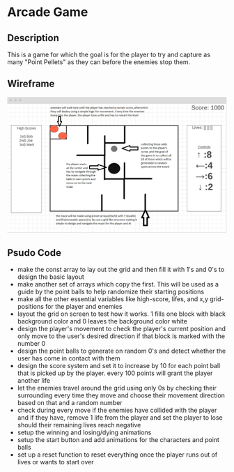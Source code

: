 # Arcade Game
## Description
This is a game for which the goal is for the player to try and capture as many "Point Pellets" as they can before the enemies stop them.
## Wireframe
![Wireframe Example](./wireframe.png)
## Psudo Code
* make the const array to lay out the grid and then fill it with 1's and 0's to design the basic layout
* make another set of arrays which copy the first. This will be used as a guide by the point balls to help randomize their starting positions
* make all the other essential variables like high-score, lifes, and x,y grid-positions for the player and enemies
* layout the grid on screen to test how it works. 1 fills one block with black background color and 0 leaves the background color white
* design the player's movement to check the player's current position and only move to the user's desired direction if that block is marked with the number 0
* design the point balls to generate on random 0's and detect whether the user has come in contact with them
* design the score system and set it to increase by 10 for each point ball that is picked up by the player. every 100 points will grant the player another life
* let the enemies travel around the grid using only 0s by checking their surrounding every time they move and choose their movement direction based on that and a random number
* check during every move if the enemies have collided with the player and if they have, remove 1 life from the player and set the player to lose should their remaining lives reach negative
* setup the winning and losing/dying animations
* setup the start button and add animations for the characters and point balls
* set up a reset function to reset everything once the player runs out of lives or wants to start over